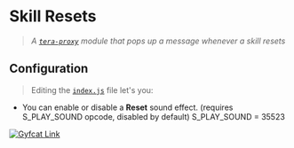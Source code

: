 # Skill Resets
> _A [``tera-proxy``](https://github.com/pinkipi/tera-proxy) module that pops up a message whenever a skill resets_ 

## Configuration
> Editing the [`index.js`](https://github.com/mister-kay/skill-resets/blob/master/index.js) file let's you:

- You can enable or disable a **Reset** sound effect. (requires S_PLAY_SOUND opcode, disabled by default)
S_PLAY_SOUND = 35523

[![Gyfcat Link](https://thumbs.gfycat.com/ValidPertinentBlackfish-size_restricted.gif)](https://gfycat.com/ValidPertinentBlackfish)
